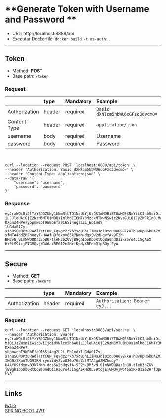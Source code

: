 # **Generate Token with Username and Password **

- URL: http://localhost:8888/api
- Executar Dockerfile: `docker build -t ms-auth .`

<hr>

## **Token**

- Method: **POST**
- Base path: `/token`

### **Request**

|               | type   | Mandatory | Example                          |
|:--------------|:-------|:----------|:---------------------------------|
| Authorization | header | required  | `Basic dXNlcm5hbWU6cGFzc3dvcmQ=` |
| Content-Type  | header | required  | `application/json`               |
| username      | body   | required  | Username                         |
| password      | body   | required  | Password                         |

<br>

```text
curl --location --request POST 'localhost:8888/api/token' \
--header 'Authorization: Basic dXNlcm5hbWU6cGFzc3dvcmQ=' \
--header 'Content-Type: application/json' \
--data-raw '{
    "username": "username",
    "password": "password"
}'
```

### **Response**

```text
eyJraWQiOiJlYzY5OGZkNy1kNmNlLTQ1NzUtYjUzOS1mMDBiZTUwMGE3NmYiLCJhbGciOiJSUzI1NiJ9.eyJpc3MiOiJzZWxmIiwic3ViIjoidXNlcm5hbWU
iLCJleHAiOjE2NzM3MTU1MDUsImlhdCI6MTY3MzcxMTkwNSwic2NvcGUiOiJyZWFkIn0.Mq9HVc-KX6nZ4HPe7ybpmwcbT9WEbEfa9I6Si4og2L2L_Eb1mdY
lUGda0l7y-sahuSGN0Pz8RWdlTztCUN_FqvgzZrkb7xq8DhLIiMuJoiOxou0HG92kkWThBvDpHGkDAZMIfYK2ING0z5KauTUG9IRHnryniiWyZvo030o76sZ
sfMTA4gdZMZhoqyT-H4AfH9fdxmv83k7Nmh-dqsSw2dHqvfA-9F2h-BM3vN_0ImNWOQDazEpBU-tleH3bZGVjB9gh1boDb0RtQqBa0ndD1iHZ6ro4JiSgASX
Hx0LS9tcjETGMQvjWG46axRF012e2HrfDpdyXBEnoQ1pBOy-FyA
```

<hr>

## **Secure**

- Method: **GET**
- Base path: `/secure`

|               | type   | Mandatory | Example                        |
|:--------------|:-------|:----------|:-------------------------------|
| Authorization | header | required  | `Authorization: Bearer eyJ...` |

### **Request**

```text
curl --location --request GET 'localhost:8888/api/secure' \
--header 'Authorization: Bearer eyJraWQiOiJlYzY5OGZkNy1kNmNlLTQ1NzUtYjUzOS1mMDBiZTUwMGE3NmYiLCJhbGciOiJSUzI1NiJ9.eyJpc3
MiOiJzZWxmIiwic3ViIjoidXNlcm5hbWUiLCJleHAiOjE2NzM3MTU1MDUsImlhdCI6MTY3MzcxMTkwNSwic2NvcGUiOiJyZWFkIn0.Mq9HVc-KX6nZ4HPe7
ybpmwcbT9WEbEfa9I6Si4og2L2L_Eb1mdYlUGda0l7y-sahuSGN0Pz8RWdlTztCUN_FqvgzZrkb7xq8DhLIiMuJoiOxou0HG92kkWThBvDpHGkDAZMIfYK2
ING0z5KauTUG9IRHnryniiWyZvo030o76sZsfMTA4gdZMZhoqyT-H4AfH9fdxmv83k7Nmh-dqsSw2dHqvfA-9F2h-BM3vN_0ImNWOQDazEpBU-tleH3bZGV
jB9gh1boDb0RtQqBa0ndD1iHZ6ro4JiSgASXHx0LS9tcjETGMQvjWG46axRF012e2HrfDpdyXBEnoQ1pBOy-FyA'
```

<hr>

## **Links**

[jwt.io](https://jwt.io/)  
[SPRING BOOT JWT](https://www.danvega.dev/blog/2022/09/06/spring-security-jwt/)  


